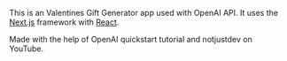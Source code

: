 

This is an Valentines Gift Generator app used with OpenAI API. It uses the [Next.js](https://nextjs.org/) framework with [React](https://reactjs.org/). 

Made with the help of OpenAI quickstart tutorial and notjustdev on YouTube.
